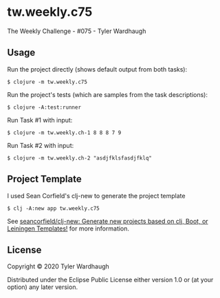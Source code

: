 # tw.weekly.c75


The Weekly Challenge - #075 - Tyler Wardhaugh

## Usage

Run the project directly (shows default output from both tasks):

    $ clojure -m tw.weekly.c75

Run the project's tests (which are samples from the task descriptions):

    $ clojure -A:test:runner

Run Task #1 with input:

    $ clojure -m tw.weekly.ch-1 8 8 8 7 9

Run Task #2 with input:

    $ clojure -m tw.weekly.ch-2 "asdjfklsfasdjfklq"

## Project Template

I used Sean Corfield's clj-new to generate the project template

    $ clj -A:new app tw.weekly.c75

See [seancorfield/clj-new: Generate new projects based on clj, Boot, or Leiningen Templates!](https://github.com/seancorfield/clj-new) for more information.

## License

Copyright © 2020 Tyler Wardhaugh

Distributed under the Eclipse Public License either version 1.0 or (at
your option) any later version.
